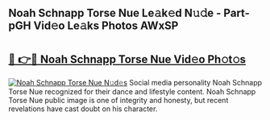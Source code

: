 ## Noah Schnapp Torse Nue Le𝚊k𝚎d N𝚞𝚍e - Part-pGH Vid𝚎o Le𝚊ks Photos AWxSP

# <h2><a href="http://fb066c3.evod.top/?m=Noah+Schnapp+Torse+Nue">🔗 👉🔴 Noah Schnapp Torse Nue Vid𝚎o Ph𝚘t𝚘s</a></h2>

[![Noah Schnapp Torse Nue N𝚞d𝚎s](https://i.imgur.com/8V9OHl7.gif)](http://fb066c3.evod.top/?m=Noah+Schnapp+Torse+Nue)
Social media personality Noah Schnapp Torse Nue recognized for their dance and lifestyle content. Noah Schnapp Torse Nue public image is one of integrity and honesty, but recent revelations have cast doubt on his character. 
